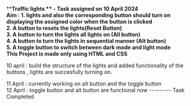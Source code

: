 ****Traffic lights ** - Task assigned on 10 April 2024 </br>
Aim : 1. lights and also the corresponding button should turn on displaying the assigned color when the button is clicked </br>
2. A button to resets the lights(Reset Button)</br>
3. A button to turn the lights all lights on (All button)</br>
4. A button to turn the lights in sequential manner (Alt button)</br>
5. A toggle button to switch between dark mode and light mode</br>
This Project is made only using HTML and CSS**</br>


10 april :  build the structure of the lights and added functionality of the buttons , lights are succesfully turning on.</br>
          
11 April : currently working on alt button and the toggle button</br> 
12 April : toggle button and alt button are functional now    --------- Task Completed

